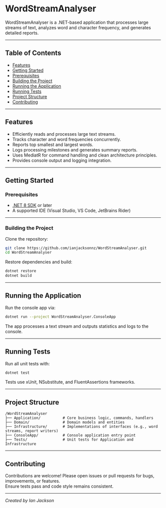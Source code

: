 ﻿
# WordStreamAnalyser

WordStreamAnalyser is a .NET-based application that processes large streams of text, analyzes word and character frequency, and generates detailed reports.

---

## Table of Contents

- [Features](#features)  
- [Getting Started](#getting-started)  
- [Prerequisites](#prerequisites)  
- [Building the Project](#building-the-project)  
- [Running the Application](#running-the-application)  
- [Running Tests](#running-tests)  
- [Project Structure](#project-structure)  
- [Contributing](#contributing)  

---

## Features

- Efficiently reads and processes large text streams.  
- Tracks character and word frequencies concurrently.  
- Reports top smallest and largest words.  
- Logs processing milestones and generates summary reports.  
- Uses MediatR for command handling and clean architecture principles.  
- Provides console output and logging integration.

---

## Getting Started

### Prerequisites

- [.NET 8 SDK](https://dotnet.microsoft.com/download/dotnet/8.0) or later  
- A supported IDE (Visual Studio, VS Code, JetBrains Rider)  

---

### Building the Project

Clone the repository:

```bash
git clone https://github.com/ianjacksonnz/WordStreamAnalyser.git
cd WordStreamAnalyser
```

Restore dependencies and build:

```bash
dotnet restore
dotnet build
```

---

## Running the Application

Run the console app via:

```bash
dotnet run --project WordStreamAnalyser.ConsoleApp
```

The app processes a text stream and outputs statistics and logs to the console.

---

## Running Tests

Run all unit tests with:

```bash
dotnet test
```

Tests use xUnit, NSubstitute, and FluentAssertions frameworks.

---

## Project Structure

```
/WordStreamAnalyser
├── Application/          # Core business logic, commands, handlers
├── Domain/               # Domain models and entities
├── Infrastructure/       # Implementations of interfaces (e.g., word streams, report writers)
├── ConsoleApp/           # Console application entry point
├── Tests/                # Unit tests for Application and Infrastructure
```

---

## Contributing

Contributions are welcome! Please open issues or pull requests for bugs, improvements, or features.  
Ensure tests pass and code style remains consistent.

---


*Created by Ian Jackson*

